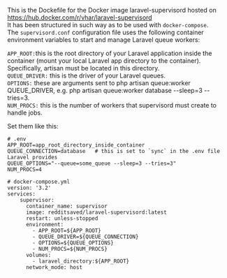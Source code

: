 This is the Dockefile for the Docker image laravel-supervisord hosted on https://hub.docker.com/r/vhar/laravel-supervisord  
It has been structured in such way as to be used with `docker-compose`.  
The `supervisord.conf` configuration file uses the following container environment variables to start and manage Laravel queue workers:

`APP_ROOT:`this is the root directory of your Laravel application inside the container (mount your local Laravel app directory to the container). Specifically, artisan must be located in this directory.  
`QUEUE_DRIVER:` this is the driver of your Laravel queues.  
`OPTIONS:` these are arguments sent to php artisan queue:worker QUEUE_DRIVER, e.g. php artisan queue:worker database --sleep=3 --tries=3.  
`NUM_PROCS:` this is the number of workers that supervisord must create to handle jobs.  

Set them like this:
```
# .env
APP_ROOT=app_root_directory_inside_container
QUEUE_CONNECTION=database   # this is set to `sync` in the .env file Laravel provides
QUEUE_OPTIONS="--queue=some_queue --sleep=3 --tries=3"
NUM_PROCS=4
```
```
# docker-compose.yml
version: '3.2'
services:
    supervisor:
      container_name: supervisor
      image: redditsaved/laravel-supervisord:latest
      restart: unless-stopped
      environment:
        - APP_ROOT=${APP_ROOT}
        - QUEUE_DRIVER=${QUEUE_CONNECTION}
        - OPTIONS=${QUEUE_OPTIONS}
        - NUM_PROCS=${NUM_PROCS}
      volumes:
        - laravel_directory:${APP_ROOT}
      network_mode: host
```


